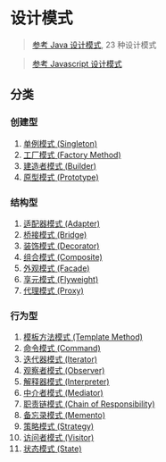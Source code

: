 # 设计模式

> [参考 Java 设计模式](https://dunwu.github.io/design/pages/9a2452/), 23 种设计模式

> [参考 Javascript 设计模式](https://www.w3cschool.cn/zobyhd/3lt2rcqm.html)

## 分类

### 创建型

1. [单例模式 (Singleton)](<01.单例模式(Singleton).md>)
2. [工厂模式 (Factory Method)](<02.工厂模式(Factory).md>)
3. [建造者模式 (Builder)](<03.建造者模式(Builder).md>)
4. [原型模式 (Prototype)](<04.原型模式(Prototype).md>)

### 结构型

1. [适配器模式 (Adapter)](<05.适配器模式(Adapter)05.md>)
2. [桥接模式 (Bridge)](<06.桥接模式(Bridge).md>)
3. [装饰模式 (Decorator)](<07.装饰模式(Decorator).md>)
4. [组合模式 (Composite)](<08.组合模式(Composite).md>)
5. [外观模式 (Facade)](<09.外观模式(Facade).md>)
6. [享元模式 (Flyweight)](<10.享元模式(Flyweight).md>)
7. [代理模式 (Proxy)](<11.代理模式(Proxy).md>)

### 行为型

1. [模板方法模式 (Template Method)](<12.模板方法模式(Template%20Method).md>)
2. [命令模式 (Command)](<13.命令模式(Command).md>)
3. [迭代器模式 (Iterator)](<14.迭代器模式(Iterator).md>)
4. [观察者模式 (Observer)](<15.观察者模式(Observer).md>)
5. [解释器模式 (Interpreter)](<16.解释器模式(Interpreter).md>)
6. [中介者模式 (Mediator)](<17.中介者模式(Mediator).md>)
7. [职责链模式 (Chain of Responsibility)](<18.职责链模式(Chain%20of%20Responsibility).md>)
8. [备忘录模式 (Memento)](<19.备忘录模式(Memento).md>)
9. [策略模式 (Strategy)](<20.策略模式(Strategy).md>)
10. [访问者模式 (Visitor)](<21.访问者模式(Visitor).md>)
11. [状态模式 (State)](<22.状态模式(State).md>)
